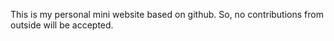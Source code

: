 This is my personal mini website based on github. So, no contributions from outside will be accepted.
